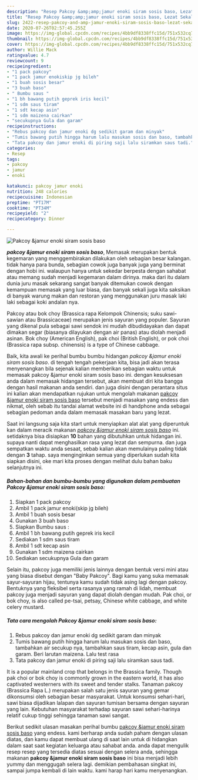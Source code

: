 ```yaml
---
description: "Resep Pakcoy &amp;amp;jamur enoki siram sosis baso, Lezat Sekali"
title: "Resep Pakcoy &amp;amp;jamur enoki siram sosis baso, Lezat Sekali"
slug: 2422-resep-pakcoy-and-amp-jamur-enoki-siram-sosis-baso-lezat-sekali
date: 2020-07-26T02:57:45.255Z
image: https://img-global.cpcdn.com/recipes/4bb9df8338ffc15d/751x532cq70/pakcoy-jamur-enoki-siram-sosis-baso-foto-resep-utama.jpg
thumbnail: https://img-global.cpcdn.com/recipes/4bb9df8338ffc15d/751x532cq70/pakcoy-jamur-enoki-siram-sosis-baso-foto-resep-utama.jpg
cover: https://img-global.cpcdn.com/recipes/4bb9df8338ffc15d/751x532cq70/pakcoy-jamur-enoki-siram-sosis-baso-foto-resep-utama.jpg
author: Willie Mack
ratingvalue: 4.7
reviewcount: 9
recipeingredient:
- "1 pack pakcoy"
- "1 pack jamur enokiskip jg bileh"
- "1 buah sosis besar"
- "3 buah baso"
- " Bumbu saus "
- "1 bh bawang putih geprek iris kecil"
- "1 sdm saus tiram"
- "1 sdt kecap asin"
- "1 sdm maizena cairkan"
- "secukupnya Gula dan garam"
recipeinstructions:
- "Rebus pakcoy dan jamur enoki dg sedikit garam dan minyak"
- "Tumis bawang putih hingga harum lalu masukan sosis dan baso, tambahkan air secukup nya, tambahkan saus tiram, kecap asin, gula dan garam. Beri larutan maizena. Lalu test rasa"
- "Tata pakcoy dan jamur enoki di piring saji lalu siramkan saus tadi."
categories:
- Resep
tags:
- pakcoy
- jamur
- enoki

katakunci: pakcoy jamur enoki 
nutrition: 248 calories
recipecuisine: Indonesian
preptime: "PT17M"
cooktime: "PT34M"
recipeyield: "2"
recipecategory: Dinner

---
```



![Pakcoy &amp;jamur enoki siram sosis baso](https://img-global.cpcdn.com/recipes/4bb9df8338ffc15d/751x532cq70/pakcoy-jamur-enoki-siram-sosis-baso-foto-resep-utama.jpg)

<b><i>pakcoy &amp;jamur enoki siram sosis baso</i></b>, Memasak merupakan bentuk kegemaran yang menggembirakan dilakukan oleh sebagian besar kalangan. tidak hanya para bunda, sebagian cowok juga banyak juga yang berminat dengan hobi ini. walaupun hanya untuk sekedar berpesta dengan sahabat atau memang sudah menjadi kegemaran dalam dirinya. maka dari itu dalam dunia juru masak sekarang sangat banyak ditemukan cowok dengan kemampuan memasak yang luar biasa, dan banyak sekali juga kita saksikan di banyak warung makan dan restoran yang menggunakan juru masak laki laki sebagai koki andalan nya.

Pakcoy atau bok choy (Brassica rapa Kelompok Chinensis; suku sawi-sawian atau Brassicaceae) merupakan jenis sayuran yang populer. Sayuran yang dikenal pula sebagai sawi sendok ini mudah dibudidayakan dan dapat dimakan segar (biasanya dilayukan dengan air panas) atau diolah menjadi asinan. Bok choy (American English), pak choi (British English), or pok choi (Brassica rapa subsp. chinensis) is a type of Chinese cabbage.

Baik, kita awali ke perihal bumbu bumbu hidangan <i>pakcoy &amp;jamur enoki siram sosis baso</i>. di tengah tengah pekerjaan kita, bisa jadi akan terasa menyenangkan bila sejenak kalian memberikan sebagian waktu untuk memasak pakcoy &amp;jamur enoki siram sosis baso ini. dengan kesuksesan anda dalam memasak hidangan tersebut, akan membuat diri kita bangga dengan hasil makanan anda sendiri. dan juga disini dengan perantara situs ini kalian akan mendapatkan rujukan untuk mengolah makanan <u>pakcoy &amp;jamur enoki siram sosis baso</u> tersebut menjadi masakan yang endess dan nikmat, oleh sebab itu tandai alamat website ini di handphone anda sebagai sebagian pedoman anda dalam memasak masakan baru yang lezat.


Saat ini langsung saja kita start untuk menyiapkan alat alat yang diperuntuk kan dalam meracik makanan <u><i>pakcoy &amp;jamur enoki siram sosis baso</i></u> ini. setidaknya bisa disiapkan <b>10</b> bahan yang dibutuhkan untuk hidangan ini. supaya nanti dapat menghasilkan rasa yang lezat dan sempurna. dan juga sempatkan waktu anda sesaat, sebab kalian akan memulainya paling tidak dengan <b>3</b> tahap. saya menginginkan semua yang diperlukan sudah kita siapkan disini, oke mari kita proses dengan melihat dulu bahan baku selanjutnya ini.

<!--inarticleads1-->

##### Bahan-bahan dan bumbu-bumbu yang digunakan dalam pembuatan Pakcoy &amp;jamur enoki siram sosis baso:

1. Siapkan 1 pack pakcoy
1. Ambil 1 pack jamur enoki(skip jg bileh)
1. Ambil 1 buah sosis besar
1. Gunakan 3 buah baso
1. Siapkan  Bumbu saus :
1. Ambil 1 bh bawang putih geprek iris kecil
1. Sediakan 1 sdm saus tiram
1. Ambil 1 sdt kecap asin
1. Gunakan 1 sdm maizena cairkan
1. Sediakan secukupnya Gula dan garam


Selain itu, pakcoy juga memiliki jenis lainnya dengan bentuk versi mini atau yang biasa disebut dengan &#34;Baby Pakcoy&#34;. Bagi kamu yang suka memasak sayur-sayuran hijau, tentunya kamu sudah tidak asing lagi dengan pakcoy. Bentuknya yang fleksibel serta rasanya yang ramah di lidah, membuat pakcoy juga menjadi sayuran yang dapat diolah dengan mudah. Pak choi, or bok choy, is also called pe-tsai, petsay, Chinese white cabbage, and white celery mustard. 

<!--inarticleads2-->

##### Tata cara mengolah Pakcoy &amp;jamur enoki siram sosis baso:

1. Rebus pakcoy dan jamur enoki dg sedikit garam dan minyak
1. Tumis bawang putih hingga harum lalu masukan sosis dan baso, tambahkan air secukup nya, tambahkan saus tiram, kecap asin, gula dan garam. Beri larutan maizena. Lalu test rasa
1. Tata pakcoy dan jamur enoki di piring saji lalu siramkan saus tadi.


It is a popular mainland crop that belongs in the Brassica family. Though pak choi or bok choy is commonly grown in the eastern world, it has also captivated westerners with its sweet and tender stalks. Tanaman pakcoy (Brassica Rapa L.) merupakan salah satu jenis sayuran yang gemar dikonsumsi oleh sebagian besar masyarakat. Untuk konsumsi sehari-hari, sawi biasa dijadikan lalapan dan sayuran tumisan bersama dengan sayuran yang lain. Kebutuhan masyarakat terhadap sayuran sawi sehari-harinya relatif cukup tinggi sehingga tanaman sawi sangat. 

Berikut sedikit ulasan masakan perihal bumbu <u>pakcoy &amp;jamur enoki siram sosis baso</u> yang endess. kami berharap anda sudah paham dengan ulasan diatas, dan kamu dapat membuat ulang di saat lain untuk di hidangkan dalam saat saat kegiatan keluarga atau sahabat anda. anda dapat mengulik resep resep yang tersedia diatas sesuai dengan selera anda, sehingga makanan <b>pakcoy &amp;jamur enoki siram sosis baso</b> ini bisa menjadi lebih yummy dan menggugah selera lagi. demikian pembahasan singkat ini, sampai jumpa kembali di lain waktu. kami harap hari kamu menyenangkan.
